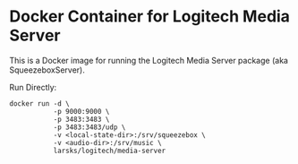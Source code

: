 # Docker Container for Logitech Media Server

This is a Docker image for running the Logitech Media Server package
(aka SqueezeboxServer).

Run Directly:

    docker run -d \
               -p 9000:9000 \
               -p 3483:3483 \
               -p 3483:3483/udp \
               -v <local-state-dir>:/srv/squeezebox \
               -v <audio-dir>:/srv/music \
               larsks/logitech/media-server



